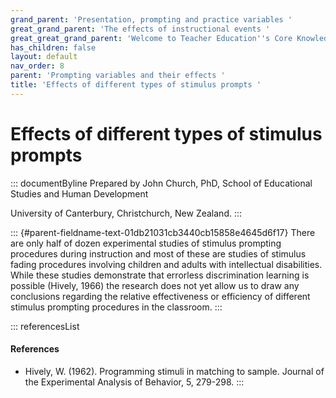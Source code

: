 ```yaml
---
grand_parent: 'Presentation, prompting and practice variables '
great_grand_parent: 'The effects of instructional events '
great_great_grand_parent: 'Welcome to Teacher Education''s Core Knowledge and Skills.'
has_children: false
layout: default
nav_order: 8
parent: 'Prompting variables and their effects '
title: 'Effects of different types of stimulus prompts '
---
```

# Effects of different types of stimulus prompts 


::: documentByline
Prepared by John Church, PhD, School of Educational Studies and Human
Development

University of Canterbury, Christchurch, New Zealand.
:::

::: {#parent-fieldname-text-01db21031cb3440cb15858e4645d6f17}
There are only half of dozen experimental studies of stimulus prompting
procedures during instruction and most of these are studies of stimulus
fading procedures involving children and adults with intellectual
disabilities. While these studies demonstrate that errorless
discrimination learning is possible (Hively, 1966) the research does not
yet allow us to draw any conclusions regarding the relative
effectiveness or efficiency of different stimulus prompting procedures
in the classroom.
:::

::: referencesList
#### References

-   Hively, W. (1962). Programming stimuli in matching to sample.
    Journal of the Experimental Analysis of Behavior, 5, 279-298.
:::
